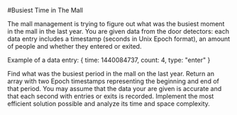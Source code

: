 #Busiest Time in The Mall

The mall management is trying to figure out what was the busiest moment in the mall in the last year. You are given data from the door detectors: each data entry includes a timestamp (seconds in Unix Epoch format), an amount of people and whether they entered or exited.

Example of a data entry: { time: 1440084737, count: 4, type: "enter" }

Find what was the busiest period in the mall on the last year. Return an array with two Epoch timestamps representing the beginning and end of that period. You may assume that the data your are given is accurate and that each second with entries or exits is recorded. Implement the most efficient solution possible and analyze its time and space complexity.
